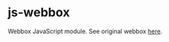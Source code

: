 # js-webbox
Webbox JavaScript module. See original webbox [here](https://github.com/hypersasha/npm-webbox).
